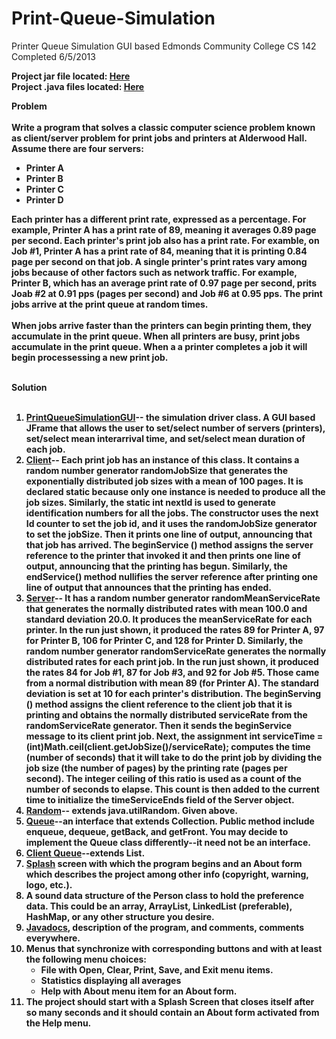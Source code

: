 # Print-Queue-Simulation
Printer Queue Simulation GUI based
Edmonds Community College CS 142
Completed 6/5/2013

<b>Project jar file located: <a href="https://github.com/cjsteigerwald/Print-Queue-Simulation/blob/master/dist/Print_Queue_Simulation_Final.jar">Here</a><br>
Project .java files located: <a href="https://github.com/cjsteigerwald/Print-Queue-Simulation/tree/master/src/print">Here</a>

<strong><bold>Problem</strong><bold><br><br>
Write a program that solves a classic computer science problem known as
client/server problem for print jobs and printers at Alderwood Hall.
Assume  there are four servers: 
<UL>
<LI>Printer A
<LI>Printer B
<LI>Printer C
<LI>Printer D
</UL>
Each printer has a different print rate, expressed as a percentage.
For example, Printer A has a print rate of 89, meaning it averages
0.89 page per second.  Each printer's print job also has a print
rate.  For examble, on Job #1, Printer A has a print rate of 84,
meaning that it is printing 0.84 page per second on that job.  A 
single printer's print rates vary among jobs because of other factors
such as network traffic.  For example, Printer B, which has an average
print rate of 0.97 page per second, prits Joab #2 at 0.91 pps (pages per
second) and Job #6 at 0.95 pps.  The print jobs arrive at the print queue
at random times.<br><br>
When jobs arrive faster than the printers can begin printing them, they
accumulate in the print queue.  When all printers are busy, print jobs
accumulate in the print queue.  When a a printer completes a job it 
will begin processessing a new print job.<br><br>

<strong><b>Solution</strong></b><br><br>
<OL>
<LI><a href="https://github.com/cjsteigerwald/Print-Queue-Simulation/blob/master/src/print/PrinterGUI.java">PrintQueueSimulationGUI</a>-- the simulation driver class.  A GUI based
JFrame that allows the user to set/select number of servers (printers), 
set/select mean interarrival time, and set/select mean duration of each
job.
<LI><a href="https://github.com/cjsteigerwald/Print-Queue-Simulation/blob/master/src/print/Client.java">Client</a>-- Each print job has an instance of this class. It contains 
a random number generator randomJobSize that generates the exponentially
distributed job sizes with a mean of 100 pages. It is declared static 
because only one instance is needed to produce all the job sizes. Similarly, 
the static int nextId is used to generate identification numbers for all the
jobs. The constructor uses the next Id counter to set the job id, and it uses 
the randomJobSize generator to set the jobSize. Then it prints one line of
output, announcing that that job has arrived. The beginService () method
assigns the server reference to the printer that invoked it and then prints
one line of output, announcing that the printing has begun. Similarly, the
endService() method nullifies the server reference after printing one line
of output that announces that the printing has ended.

<LI><a href="https://github.com/cjsteigerwald/Print-Queue-Simulation/blob/master/src/print/Server.java">Server</a>-- It has a random number generator randomMeanServiceRate that 
generates the normally distributed rates with mean 100.0 and standard 
deviation 20.0. It produces the meanServiceRate for each printer. In the
run just shown, it produced the rates 89 for Printer A, 97 for Printer B,
106 for Printer C, and 128 for Printer D. Similarly, the random number 
generator randomServiceRate generates the normally distributed rates for 
each print job. In the run just shown, it produced the rates 84 for Job #1,
87 for Job #3, and 92 for Job #5. Those came from a normal distribution with
mean 89 (for Printer A). The standard deviation is set at 10 for each 
printer's distribution. The beginServing () method assigns the client 
reference to the client job that it is printing and obtains the normally
distributed serviceRate from the randomServiceRate generator. Then it sends
the beginService message to its client print job. Next, the assignment int 
serviceTime = (int)Math.ceil(client.getJobSize()/serviceRate); computes the
time (number of seconds) that it will take to do the print job by dividing
the job size (the number of pages) by the printing rate (pages per second).
The integer ceiling of this ratio is used as a count of the number of seconds
to elapse. This count is then added to the current time to initialize the
timeServiceEnds field of the Server object.

<LI><a href="https://github.com/cjsteigerwald/Print-Queue-Simulation/blob/master/src/print/Random.java">Random</a>-- extends java.utilRandom. Given above.

<LI><a href="https://github.com/cjsteigerwald/Print-Queue-Simulation/blob/master/src/print/ClientQueue.java">Queue</a>--an interface that extends Collection. Public method include 
enqueue, dequeue, getBack, and getFront. You may decide to implement the
Queue class differently--it need not be an interface.

<LI><a href="https://github.com/cjsteigerwald/Print-Queue-Simulation/blob/master/src/print/ClientQueue.java">Client Queue</a>--extends List.

<LI><a href="https://github.com/cjsteigerwald/Print-Queue-Simulation/blob/master/src/print/Splash.java">Splash</a> screen with which the program begins and an About form which
describes the project among other info (copyright, warning, logo, etc.).

<LI>A sound data structure of the Person class to hold the preference data. 
This could be an array, ArrayList, LinkedList (preferable), HashMap, or any
other structure you desire.

<LI><a href="https://github.com/cjsteigerwald/Print-Queue-Simulation/tree/master/dist/javadoc">Javadocs</a>, description of the program, and comments, comments everywhere.

<LI>Menus that synchronize with corresponding buttons and with at least the 
following menu choices:
<UL>
<LI>File with Open, Clear, Print, Save, and Exit menu items.
<LI>Statistics displaying all averages
<LI>Help with About menu item for an About form.
</UL>
<LI>The project should start with a Splash Screen that closes itself after
so many seconds and it should contain an About form activated from the Help menu.
</OL>
&nbsp;


